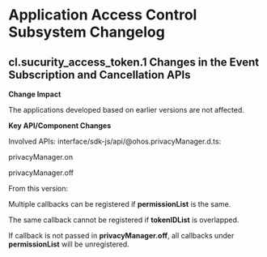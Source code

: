 # Application Access Control Subsystem Changelog

## cl.sucurity_access_token.1 Changes in the Event Subscription and Cancellation APIs

**Change Impact**

The applications developed based on earlier versions are not affected.

**Key API/Component Changes**

Involved APIs:
interface/sdk-js/api/@ohos.privacyManager.d.ts:

privacyManager.on

privacyManager.off

From this version:

Multiple callbacks can be registered if **permissionList** is the same.

The same callback cannot be registered if **tokenIDList** is overlapped.

If callback is not passed in **privacyManager.off**, all callbacks under **permissionList** will be unregistered.
